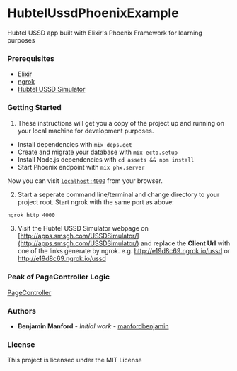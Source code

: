 # HubtelUssdPhoenixExample
Hubtel USSD app built with Elixir's Phoenix Framework for learning purposes 



### Prerequisites

* [Elixir](https://elixir-lang.org/)
* [ngrok](https://ngrok.com/)
* [Hubtel USSD Simulator](http://apps.smsgh.com/USSDSimulator/)



### Getting Started

1. These instructions will get you a copy of the project up and running on your local machine for development purposes.

  * Install dependencies with `mix deps.get`
  * Create and migrate your database with `mix ecto.setup`
  * Install Node.js dependencies with `cd assets && npm install`
  * Start Phoenix endpoint with `mix phx.server`

Now you can visit [`localhost:4000`](http://localhost:4000) from your browser.



2. Start a seperate command line/terminal and change directory to your project root. Start ngrok with the same port as above: 

```bash
ngrok http 4000
```


3. Visit the Hubtel USSD Simulator webpage on [http://apps.smsgh.com/USSDSimulator/](http://apps.smsgh.com/USSDSimulator/) and replace the **Client Url** with one of the links generate by ngrok. e.g. http://e19d8c69.ngrok.io/ussd or http://e19d8c69.ngrok.io/ussd


<!-- ### Ready to run in production?

[![Deploy](https://www.herokucdn.com/deploy/button.svg)](https://heroku.com/deploy)
 -->

### Peak of PageController Logic

[PageController](https://github.com/manfordbenjamin/hubtel-ussd-phoenix-example/blob/master/lib/hubtel_ussd_phoenix_example_web/controllers/page_controller.ex)


### Authors

* **Benjamin Manford** - *Initial work* - [manfordbenjamin](https://github.com/manfordbenjamin)


### License

This project is licensed under the MIT License